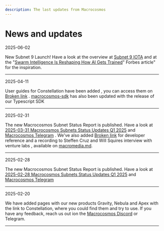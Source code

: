 ```yaml
---
description: The last updates from Macrocosmos
---
```


# News and updates

2025-06-02

New Subnet 9 Launch! Have a look at the overview at [Subnet 9 IOTA](subnets/subnet-9-iota/) and at the "[Swarm Intelligence Is Reshaping How AI Gets Trained](https://www.forbes.com/sites/torconstantino/2025/06/02/swarm-intelligence-is-reshaping-how-ai-gets-trained/)" Forbes article" for the inspiration.

***

2025-04-11

User guides for Constellation have been added , you can access them on [Broken link](broken-reference "mention") . [macrocosmos-sdk](developers/macrocosmos-sdk/ "mention") has also been updated with the release of our Typescript SDK

***

2025-02-31

The new Macrocosmos Subnet Status Report is published. Have a look at [2025-03-31 Macrocosmos Subnets Status Updates Q1 2025](https://docs.google.com/presentation/d/1XOP41h56v9PXNnz7KbcQdrtpw9KUY1SFLujU36fUgfc/edit?slide=id.p#slide=id.p) and [Macrocosmos Telegram](https://t.me/macrocosmosai) . We've also added  [Broken link](broken-reference "mention") for developer reference and a recording to Steffen Cruz and Will Squires interview with venture labs , available on [macromedia.md](media-and-status-updates/macromedia.md "mention").&#x20;

***

2025-02-28

The new Macrocosmos Subnet Status Report is published. Have a look at [2025-02-28 Macrocosmos Subnets Status Updates Q1 2025](https://docs.google.com/presentation/d/1Gd7H1PHDC8btj75MLCumA8kBR_4iqWOVHlhUuDu6tUY/edit#slide=id.g339c6890a7f_0_0) and [Macrocosmos Telegram](https://t.me/macrocosmosai)

***

2025-02-20

We have added pages with our new products Gravity, Nebula and Apex with the link to Constellation, where you could find them and try to use. If you have any feedback, reach us out ion the [Macrocosmos Discord](https://discord.com/channels/1238450997848707082) or Telegram.

***

